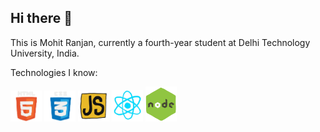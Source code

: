 ## Hi there 👋
This is Mohit Ranjan, currently a fourth-year student at Delhi Technology University, India.

Technologies I know:

<img src="./html.gif" alt="HTML5" width="50"/> <img src="./css.gif" alt="CSS3" width="50"/> <img src="./js.gif" alt="JS" width="50"/> <img src="./react.webp" alt="React" width="50"/> <img src="./node.gif" alt="NODEJS" width="50"/>